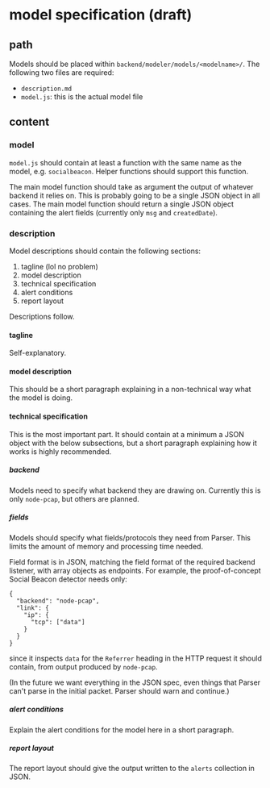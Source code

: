 # model specification (draft)

## path ##

Models should be placed within `backend/modeler/models/<modelname>/`. The
following two files are required:

- `description.md`
- `model.js`: this is the actual model file

## content ##

### model ###

`model.js` should contain at least a function with the same name as the model,
e.g. `socialbeacon`. Helper functions should support this function.

The main model function should take as argument the output of whatever backend
it relies on. This is probably going to be a single JSON object in all
cases. The main model function should return a single JSON object containing the
alert fields (currently only `msg` and `createdDate`).

### description ###

Model descriptions should contain the following sections:

1. tagline (lol no problem)
2. model description
3. technical specification
4. alert conditions
5. report layout

Descriptions follow.

#### tagline ####

Self-explanatory.

#### model description ####

This should be a short paragraph explaining in a non-technical way what the
model is doing.

#### technical specification ####

This is the most important part. It should contain at a minimum a JSON object
with the below subsections, but a short paragraph explaining how it works is
highly recommended.

##### backend #####

Models need to specify what backend they are drawing on. Currently this is only
`node-pcap`, but others are planned.

##### fields #####

Models should specify what fields/protocols they need from Parser. This limits
the amount of memory and processing time needed.

Field format is in JSON, matching the field format of the required
backend listener, with array objects as endpoints. For example, the
proof-of-concept Social Beacon detector needs only:

    {
	  "backend": "node-pcap",
      "link": {
        "ip": {
		  "tcp": ["data"]
		}
      }
    }

since it inspects `data` for the `Referrer` heading in the HTTP request it
should contain, from output produced by `node-pcap`.

(In the future we want everything in the JSON spec, even things that Parser
can't parse in the initial packet. Parser should warn and continue.)

##### alert conditions #####

Explain the alert conditions for the model here in a short paragraph.

##### report layout #####

The report layout should give the output written to the `alerts` collection in
JSON.
